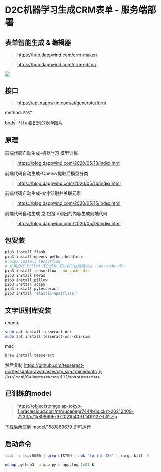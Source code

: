 
# D2C机器学习生成CRM表单 - 服务端部署

## 表单智能生成 & 编辑器
> https://hub.dappwind.com/crm-maker/

> https://hub.dappwind.com/crm-editor/

![](https://cdn.jsdelivr.net/gh/dappwind/image/20200613230012.png)

## 接口

> https://api.dappwind.com/ai/generate/form

method:  `POST`

body: `file`  要识别的表单图片

## 原理
前端代码自动生成-机器学习 模型训练
> https://blog.dappwind.com/2020/05/13/index.html

前端代码自动生成-Opencv提取后模型分类
> https://blog.dappwind.com/2020/05/14/index.html

前端代码自动生成-文字识别并关联元素
> https://blog.dappwind.com/2020/05/15/index.html

前端代码自动生成 之 根据识别出的内容生成前端代码
> https://blog.dappwind.com/2020/05/18/index.html


## 包安装
```bash
pip3 install flask
pip3 install opencv-python-headless
# pip3 install tensorflow 
# 如果出现 killed 无法安装 可以尝试在后面加上 --no-cache-dir
pip3 install tensorflow --no-cache-dir
pip3 install keras
pip3 install pillow
pip3 install scipy
pip3 install pytesseract
pip3 install 'elastic-apm[flask]'
```

<!-- >pip 版本过低时无法安装 tf-nightly
```bash
python3 -m pip install --upgrade pip
``` -->

## 文字识别库安装
ubuntu
```bash
sudo apt install tesseract-ocr
sudo apt install tesseract-ocr-chi-sim
```

mac
```
brew install tesseract
```
然后复制 https://github.com/tesseract-ocr/tessdata/raw/master/chi_sim.traineddata
到 /usr/local/Cellar/tesseract/4.1.1/share/tessdata

## 已训练的model
> https://objectstorage.ap-tokyo-1.oraclecloud.com/n/nrucepepr744/b/bucket-20210409-2233/o/1589869679-20210409T141912Z-001.zip

下载后解压到 model/1589869679 即可运行
## 启动命令

```bash
lsof -i tcp:5000 | grep LISTEN | awk '{print $2}' | xargs kill -9

nohup python3 -u app.py > app.log 2>&1 &
```
